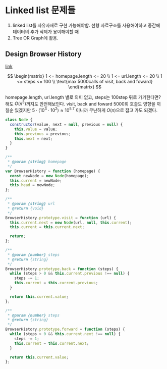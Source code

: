 # Linked list 문제들

1. linked list를 자유자재로 구현 가능해야함.
   선형 자료구조를 사용해야하고 중간에 데이터의 추가 삭제가 용이해야할 때
2. Tree OR Graph에 활용.

## Design Browser History

[link](https://leetcode.com/problems/design-browser-history/description/)

$$
\begin{matrix}
1 <= homepage.length <= 20 \\
1 <= url.length <= 20 \\
1 <= steps <= 100 \\
\text{max 5000calls of visit, back and foward}
\end{matrix}
$$

homepage.length, url.length 별로 의미 없고,
steps는 100step 뒤로 가기한다면? 해도 $O(n^3)$까지도 안전해보인다.
visit, back and foward 5000회 호출도 영향을 끼칠순 있겠지만 $5 \cdot (10^3 \cdot 10^2) \approx 10^{5.7}$ 이니까 무난하게 $O(n)$으로 잡고 가도 되겠다.

```js
class Node {
  constructor(value, next = null, previous = null) {
    this.value = value;
    this.previous = previous;
    this.next = next;
  }
}

/**
 * @param {string} homepage
 */
var BrowserHistory = function (homepage) {
  const newNode = new Node(homepage);
  this.current = newNode;
  this.head = newNode;
};

/**
 * @param {string} url
 * @return {void}
 */
BrowserHistory.prototype.visit = function (url) {
  this.current.next = new Node(url, null, this.current);
  this.current = this.current.next;

  return;
};

/**
 * @param {number} steps
 * @return {string}
 */
BrowserHistory.prototype.back = function (steps) {
  while (steps > 0 && this.current.previous !== null) {
    steps -= 1;
    this.current = this.current.previous;
  }

  return this.current.value;
};

/**
 * @param {number} steps
 * @return {string}
 */
BrowserHistory.prototype.forward = function (steps) {
  while (steps > 0 && this.current.next !== null) {
    steps -= 1;
    this.current = this.current.next;
  }

  return this.current.value;
};
```
